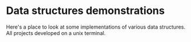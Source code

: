 # Data structures demonstrations
Here's a place to look at some implementations of various data structures. All projects
developed on a unix terminal.

